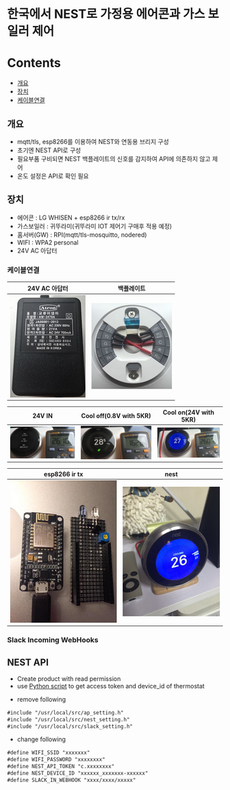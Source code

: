 한국에서 NEST로 가정용 에어콘과 가스 보일러 제어
======================================

# Contents
- [개요](#개요)
- [장치](#장치)
- [케이블연결](#케이블연결)


## 개요
* mqtt/tls, esp8266를 이용하여 NEST와 연동용 브리지 구성
* 초기엔 NEST API로 구성
* 필요부품 구비되면 NEST 백플레이트의 신호를 감지하여 API에 의존하지 않고 제어
* 온도 설정은 API로 확인 필요

## 장치
* 에어콘 : LG WHISEN + esp8266 ir tx/rx
* 가스보일러 : 귀뚜라미(귀뚜라미 IOT 제어기 구매후 적용 예정)
* 홈서버(GW) : RPI(mqtt/tls-mosquitto, nodered)
* WIFI : WPA2 personal
* 24V AC 아답터


### 케이블연결
24V AC 아답터 | 백플레이트 
------------|----------
![image](./pics/01-ac24v.jpg) | ![image](./pics/02-backplate.jpg) 

 24V IN | Cool off(0.8V with 5KR) | Cool on(24V with 5KR)
--------|----------|---------
![image](./pics/03-24vacin.jpg) | ![image](./pics/04-cooloff.jpg) | ![image](./pics/05-coolon.jpg)

esp8266 ir tx | nest
------------|----------
![image](./pics/06-irdriver.jpg) | ![image](./pics/07-nest.jpg)

### Slack Incoming WebHooks

## NEST API
* Create product with read permission
* use [Python script](https://github.com/chaeplin/nest-in-korea/blob/master/get_access_token/get_access_token.py) to get access token and device_id of thermostat
- remove following
```
#include "/usr/local/src/ap_setting.h"
#include "/usr/local/src/nest_setting.h"
#include "/usr/local/src/slack_setting.h"
```

- change following
```
#define WIFI_SSID "xxxxxxx"
#define WIFI_PASSWORD "xxxxxxxx"
#define NEST_API_TOKEN "c.xxxxxxxx"
#define NEST_DEVICE_ID "xxxxxx_xxxxxxx-xxxxxx"
#define SLACK_IN_WEBHOOK "xxxx/xxxx/xxxxx"
```

